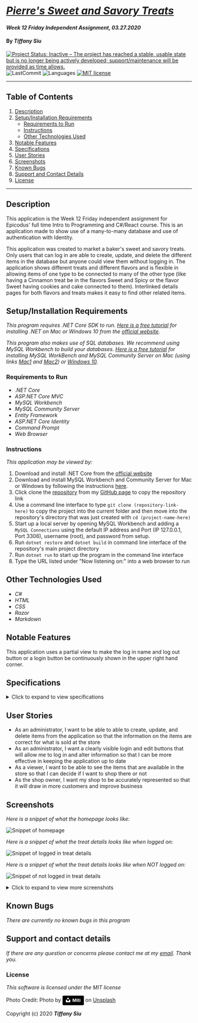 # _[Pierre's Sweet and Savory Treats](https://github.com/TSiu88/SweetAndSavoryTreats)_

#### _Week 12 Friday Independent Assignment, 03.27.2020_

#### By _**Tiffany Siu**_

[![Project Status: Inactive – The project has reached a stable, usable state but is no longer being actively developed; support/maintenance will be provided as time allows.](https://www.repostatus.org/badges/latest/inactive.svg)](https://www.repostatus.org/#inactive)
![LastCommit](https://img.shields.io/github/last-commit/tsiu88/SweetAndSavoryTreats)
![Languages](https://img.shields.io/github/languages/top/tsiu88/SweetAndSavoryTreats)
[![MIT license](https://img.shields.io/badge/License-MIT-orange.svg)](https://lbesson.mit-license.org/)

---
## Table of Contents
1. [Description](#description)
2. [Setup/Installation Requirements](#setup/installation-requirements)
    - [Requirements to Run](#requirements-to-run)
    - [Instructions](#instructions)
    - [Other Technologies Used](#other-technologies-used)
3. [Notable Features](#notable-features)
4. [Specifications](#specifications)
5. [User Stories](#user-stories)
6. [Screenshots](#screenshots)
7. [Known Bugs](#known-bugs)
8. [Support and Contact Details](#support-and-contact-details)
9. [License](#license)
---
## Description

This application is the Week 12 Friday independent assignment for Epicodus' full time Intro to Programming and C#/React course.  This is an application made to show use of a many-to-many database and use of authentication with Identity.

This application was created to market a baker's sweet and savory treats.  Only users that can log in are able to create, update, and delete the different items in the database but anyone could view them without logging in.  The application shows different treats and different flavors and is flexible in allowing items of one type to be connected to many of the other type (like having a Cinnamon treat be in the flavors Sweet and Spicy or the flavor Sweet having cookies and cake connected to them).  Interlinked details pages for both flavors and treats makes it easy to find other related items.

## Setup/Installation Requirements

_This program requires .NET Core SDK to run. [Here is a free tutorial](https://www.learnhowtoprogram.com/c-and-net/getting-started-with-c/installing-c-and-net) for installing .NET on Mac or Windows 10 from the [official website](https://dotnet.microsoft.com/download/dotnet-core/)._ 

_This program also makes use of SQL databases. We recommend using MySQL Workbench to build your databases. [Here is a free tutorial](https://www.learnhowtoprogram.com/c-and-net/getting-started-with-c/installing-and-configuring-mysql) for installing MySQL WorkBench and MySQL Community Server on Mac (using links [Mac1](https://dev.mysql.com/downloads/file/?id=484914) and [Mac2](https://dev.mysql.com/downloads/file/?id=484391)) or [Windows 10](https://dev.mysql.com/downloads/file/?id=484919)._

### Requirements to Run

* _.NET Core_
* _ASP.NET Core MVC_
* _MySQL Workbench_
* _MySQL Community Server_
* _Entity Framework_
* _ASP.NET Core Identity_
* _Command Prompt_
* _Web Browser_ 

### Instructions

*This application may be viewed by:*

1. Download and install .NET Core from the [official website](https://dotnet.microsoft.com/download/dotnet-core/)
2. Download and install MySQL Workbench and Community Server for Mac or Windows by following the instructions [here](https://www.learnhowtoprogram.com/c-and-net/getting-started-with-c/installing-and-configuring-mysql).
3. Click clone the [repository](https://github.com/TSiu88/SweetAndSavoryTreats.git) from my [GitHub page](https://github.com/TSiu88) to copy the repository link
4. Use a command line interface to type `git clone (repository-link-here)` to copy the project into the current folder and then move into the repository's directory that was just created with `cd (project-name-here)`
5. Start up a local server by opening MySQL Workbench and adding a `MySQL Connections` using the default IP address and Port (IP 127.0.0.1, Port 3306), username (root), and password from setup.
6. Run `dotnet restore` and `dotnet build` in command line interface of the repository's main project directory
7. Run `dotnet run` to start up the program in the command line interface
8. Type the URL listed under "Now listening on:" into a web browser to run

## Other Technologies Used

* _C#_
* _HTML_
* _CSS_
* _Razor_
* _Markdown_ 

## Notable Features
This application uses a partial view to make the log in name and log out button or a login button be continuously shown in the upper right hand corner.

## Specifications

<details>
  <summary>Click to expand to view specifications</summary>

| Specification | Input | Output |
| :-------------     | :------------- | :------------- |
| The program displays the main page with links to treats and flavors as well as log in or registration links | Application start | Main page displayed |
| The program displays list of treats or flavors depending on which link used | User clicks on "flavors" | Flavor list is shown |
| The program only allows logged in administration users to create, update, and delete items | User not logged in | Unable to see links to add, edit, or delete |
| The program requires a name/title for the flavor or treat to be valid | Try to add flavor without a title | "Title Required" error |
| The program does not allow duplicate titles/names to be added | Try to add treat with same name as a previous treat | "Treat with name already exists" error |
| The program allows flavors to be added to a treat but does not allow duplicates. | User clicks "Add a flavor" | Only flavors not already associated with the treat appear in drop down list |
| Items can be added or deleted from the details pages | User clicks "Add a flavor" | Only flavors not already associated with the treat appear in drop down list |
</details>

## User Stories

* As an administrator, I want to be able to able to create, update, and delete items from the application so that the information on the items are correct for what is sold at the store
* As an administrator, I want a clearly visible login and edit buttons that will allow me to log in and alter information so that I can be more effective in keeping the application up to date
* As a viewer, I want to be able to see the items that are available in the store so that I can decide if I want to shop there or not
* As the shop owner, I want my shop to be accurately represented so that it will draw in more customers and improve business

## Screenshots

_Here is a snippet of what the homepage looks like:_

![Snippet of homepage](./img-readme/snippet1.png)

_Here is a snippet of what the treat details looks like when logged on:_

![Snippet of logged in treat details](./img-readme/snippet2.png)

_Here is a snippet of what the treat details looks like when NOT logged on:_

![Snippet of not logged in treat details](./img-readme/snippet3.png)

<details>
  <summary>Click to expand to view more screenshots</summary>

_Here is a preview of what the flavor details looks like:_

![Snippet of flavor details](./img-readme/snippet4.png)

_Here is a preview of what the treats list looks like:_

![Snippet of treats list](./img-readme/snippet5.png)

</details>

## Known Bugs

_There are currently no known bugs in this program_

## Support and contact details

_If there are any question or concerns please contact me at my [email](mailto:tsiu88@gmail.com). Thank you._

### License

*This software is licensed under the MIT license*

Photo Credit: Photo by <a style="background-color:black;color:white;text-decoration:none;padding:4px 6px;font-family:-apple-system, BlinkMacSystemFont, &quot;San Francisco&quot;, &quot;Helvetica Neue&quot;, Helvetica, Ubuntu, Roboto, Noto, &quot;Segoe UI&quot;, Arial, sans-serif;font-size:12px;font-weight:bold;line-height:1.2;display:inline-block;border-radius:3px" href="https://unsplash.com/@gigantfotos?utm_medium=referral&amp;utm_campaign=photographer-credit&amp;utm_content=creditBadge" target="_blank" rel="noopener noreferrer" title="Download free do whatever you want high-resolution photos from Miti"><span style="display:inline-block;padding:2px 3px"><svg xmlns="http://www.w3.org/2000/svg" style="height:12px;width:auto;position:relative;vertical-align:middle;top:-2px;fill:white" viewBox="0 0 32 32"><path d="M10 9V0h12v9H10zm12 5h10v18H0V14h10v9h12v-9z"></path></svg></span><span style="display:inline-block;padding:2px 3px">Miti</span></a> on [Unsplash](https://unsplash.com/photos/qYreP9QOdrk)

Copyright (c) 2020 **_Tiffany Siu_**
